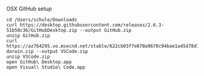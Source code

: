 OSX GitHub setup

    cd /Users/schule/Downloads
    curl https://desktop.githubusercontent.com/releases/2.6.3-51b58c36/GitHubDesktop.zip --output GitHub.zip
    unzip GitHub.zip
    curl https://az764295.vo.msecnd.net/stable/622cb03f7e070a9670c94bae1a45d78d7181fbd4/VSCode-darwin.zip --output VSCode.zip
    unzip VSCode.zip
    open GitHub\ Desktop.app
    open Visual\ Studio\ Code.app
    
